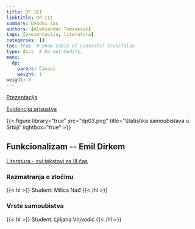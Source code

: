 ```yaml
---
title: DP III
linktitle: DP III
summary: Uvodni čas
authors: [Aleksandar Tomašević]
tags: [prezentacija, literatura]
categories: []
toc: true  # Show table of contents? true/false
type: docs  # Do not modify.
menu:
  dp:
    parent: Časovi
    weight: 1
weight: 3
---
```


[Prezentacija](/files/dp-03.pdf)

[Evidencija prisustva](https://forms.gle/nrYLHYuVGPUBxoFv6)

{{< figure library="true" src="dp03.png" title="Statistika samoubistava u Srbiji" lightbox="true" >}}


## Funkcionalizam -- Emil Dirkem

[Literatura - svi tekstovi za III čas](/files/dp-l-03.pdf)

### Razmatranja o zločinu

{{< hl >}} Student: Milica Nađ {{< /hl >}}

### Vrste samoubistva

{{< hl >}} Student: Ljiljana Vojvodić {{< /hl >}}




